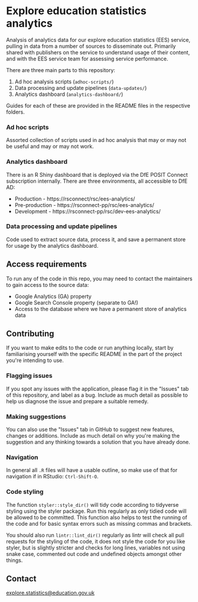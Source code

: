 # Explore education statistics analytics 

Analysis of analytics data for our explore education statistics (EES) service, pulling in data from a number of sources to disseminate out. Primarily shared with publishers on the service to understand usage of their content, and with the EES service team for assessing service performance.

There are three main parts to this repository:
1. Ad hoc analysis scripts (`adhoc-scripts/`)
2. Data processing and update pipelines (`data-updates/`)
3. Analytics dashboard (`analytics-dashboard/`)

Guides for each of these are provided in the README files in the respective folders.

### Ad hoc scripts

Assorted collection of scripts used in ad hoc analysis that may or may not be useful and may or may not work.

### Analytics dashboard

There is an R Shiny dashboard that is deployed via the DfE POSIT Connect subscription internally. There are three environments, all accessible to DfE AD:

* Production - https://rsconnect/rsc/ees-analytics/
* Pre-production - https://rsconnect-pp/rsc/ees-analytics/
* Development - https://rsconnect-pp/rsc/dev-ees-analytics/

### Data processing and update pipelines

Code used to extract source data, process it, and save a permanent store for usage by the analytics dashboard.

## Access requirements

To run any of the code in this repo, you may need to contact the maintainers to gain access to the source data:
- Google Analytics (GA) property 
- Google Search Console property (separate to GA!)
- Access to the database where we have a permanent store of analytics data
  
## Contributing

If you want to make edits to the code or run anything locally, start by familiarising yourself with the specific README in the part of the project you're intending to use.

### Flagging issues

If you spot any issues with the application, please flag it in the "Issues" tab of this repository, and label as a bug. Include as much detail as possible to help us diagnose the issue and prepare a suitable remedy.

### Making suggestions

You can also use the "Issues" tab in GitHub to suggest new features, changes or additions. Include as much detail on why you're making the suggestion and any thinking towards a solution that you have already done.

### Navigation

In general all `.R` files will have a usable outline, so make use of that for navigation if in RStudio: `Ctrl-Shift-O`.

### Code styling 

The function `styler::style_dir()` will tidy code according to tidyverse styling using the styler package. Run this regularly as only tidied code will be allowed to be committed. This function also helps to test the running of the code and for basic syntax errors such as missing commas and brackets.

You should also run `lintr::lint_dir()` regularly as lintr will check all pull requests for the styling of the code, it does not style the code for you like styler, but is slightly stricter and checks for long lines, variables not using snake case, commented out code and undefined objects amongst other things.

## Contact

explore.statistics@education.gov.uk